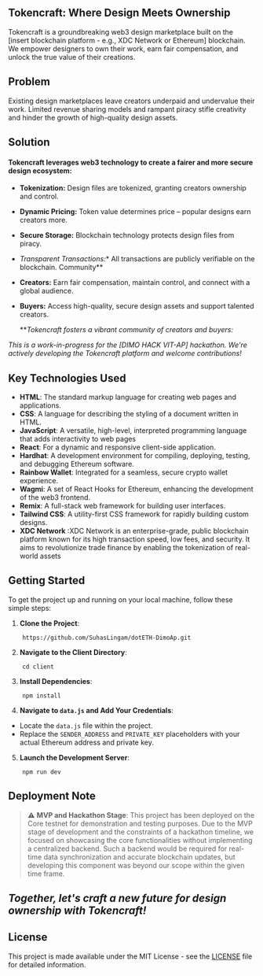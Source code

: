 ## Tokencraft: Where Design Meets Ownership

Tokencraft is a groundbreaking web3 design marketplace built on the [insert blockchain platform - e.g., XDC Network or Ethereum] blockchain. We empower designers to own their work, earn fair compensation, and unlock the true value of their creations.

## Problem

Existing design marketplaces leave creators underpaid and undervalue their work. Limited revenue sharing models and rampant piracy stifle creativity and hinder the growth of high-quality design assets.

## Solution

#### Tokencraft leverages web3 technology to create a fairer and more secure design ecosystem:


- **Tokenization:** Design files are tokenized, granting creators ownership and control.

- **Dynamic Pricing:** Token value determines price – popular designs earn creators more.

- **Secure Storage:** Blockchain technology protects design files from piracy.

- *Transparent Transactions:** All transactions are publicly verifiable on the blockchain.
Community**


- **Creators:** Earn fair compensation, maintain control, and connect with a global audience.

- **Buyers:** Access high-quality, secure design assets and support talented creators.

   ***Tokencraft fosters a vibrant community of creators and buyers:*

*This is a work-in-progress for the [DIMO HACK VIT-AP] hackathon. We're actively developing the Tokencraft platform and welcome contributions!*





## Key Technologies Used
- **HTML**: The standard markup language for creating web pages and applications.
- **CSS**: A language for describing the styling of a document written in HTML.
- **JavaScript**: A versatile, high-level, interpreted programming language that adds interactivity to web pages
- **React**: For a dynamic and responsive client-side application.
- **Hardhat**: A development environment for compiling, deploying, testing, and debugging Ethereum software.
- **Rainbow Wallet**: Integrated for a seamless, secure crypto wallet experience.
- **Wagmi**: A set of React Hooks for Ethereum, enhancing the development of the web3 frontend.
- **Remix**:  A full-stack web framework for building user interfaces.
- **Tailwind CSS**:  A utility-first CSS framework for rapidly building custom designs.
- **XDC Network** :XDC Network is an enterprise-grade, public blockchain platform known for its high transaction speed, low fees, and security. It aims to revolutionize trade finance by enabling the tokenization of real-world assets

  


## Getting Started

To get the project up and running on your local machine, follow these simple steps:

1. **Clone the Project**:
```
    https://github.com/SuhasLingam/dotETH-DimoAp.git
```

2. **Navigate to the Client Directory**:
```
    cd client
```
3. **Install Dependencies**:
```
    npm install
```
4. **Navigate to `data.js` and Add Your Credentials**:
- Locate the `data.js` file within the project.
- Replace the `SENDER_ADDRESS` and `PRIVATE_KEY` placeholders with your actual Ethereum address and private key.

5. **Launch the Development Server**:
```
    npm run dev
```

## Deployment Note
> :warning: **MVP and Hackathon Stage**: This project has been deployed on the Core testnet for demonstration and testing purposes. Due to the MVP stage of development and the constraints of a hackathon timeline, we focused on showcasing the core functionalities without implementing a centralized backend. Such a backend would be required for real-time data synchronization and accurate blockchain updates, but developing this component was beyond our scope within the given time frame.

## ***Together, let's craft a new future for design ownership with Tokencraft!***


## License
This project is made available under the MIT License - see the [LICENSE](LICENSE) file for detailed information.



